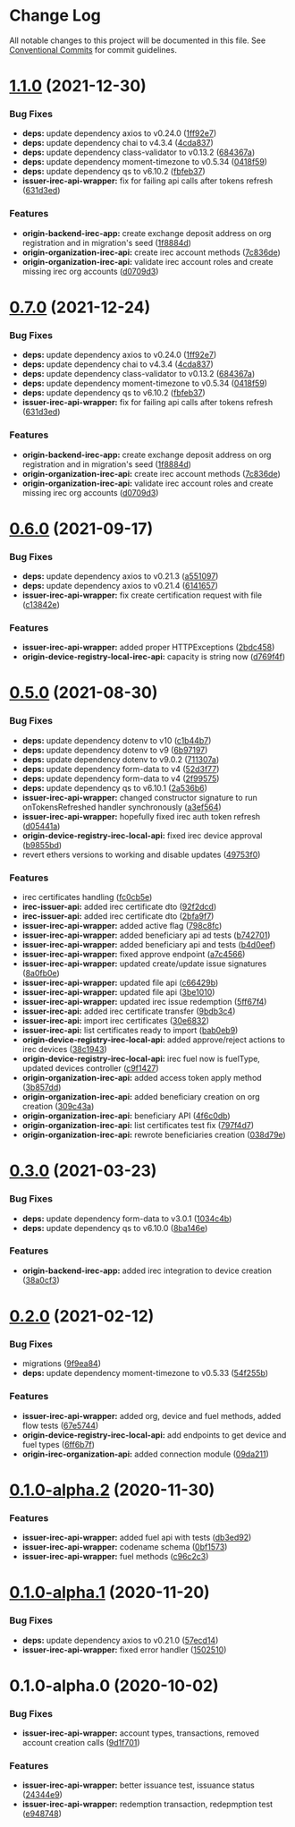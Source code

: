 # Change Log

All notable changes to this project will be documented in this file.
See [Conventional Commits](https://conventionalcommits.org) for commit guidelines.

# [1.1.0](https://github.com/energywebfoundation/origin/compare/@energyweb/issuer-irec-api-wrapper@0.6.0...@energyweb/issuer-irec-api-wrapper@1.1.0) (2021-12-30)


### Bug Fixes

* **deps:** update dependency axios to v0.24.0 ([1ff92e7](https://github.com/energywebfoundation/origin/commit/1ff92e7297ff0bcdb54704b327f1e3d719e9e029))
* **deps:** update dependency chai to v4.3.4 ([4cda837](https://github.com/energywebfoundation/origin/commit/4cda8376255385f0b8dddbfbbd4652ea36f43c83))
* **deps:** update dependency class-validator to v0.13.2 ([684367a](https://github.com/energywebfoundation/origin/commit/684367a560a8ef40fc7703aaae697c622ef2fbe6))
* **deps:** update dependency moment-timezone to v0.5.34 ([0418f59](https://github.com/energywebfoundation/origin/commit/0418f59b26c3a33b84ab2ec7d46893bfaeb32fda))
* **deps:** update dependency qs to v6.10.2 ([fbfeb37](https://github.com/energywebfoundation/origin/commit/fbfeb370952b549866221e6767f93f716b706844))
* **issuer-irec-api-wrapper:** fix for failing api calls after tokens refresh ([631d3ed](https://github.com/energywebfoundation/origin/commit/631d3edfaf5f80e595bcd61d17989cb1fdbb68ad))


### Features

* **origin-backend-irec-app:** create exchange deposit address on org registration and in migration's seed ([1f8884d](https://github.com/energywebfoundation/origin/commit/1f8884d16cdebaf3cdab80b66e27b4c93ea418a9))
* **origin-organization-irec-api:** create irec account methods ([7c836de](https://github.com/energywebfoundation/origin/commit/7c836de5c7a9ce2fe2d7387ed8defb1fe34bc255))
* **origin-organization-irec-api:** validate irec account roles and create missing irec org accounts ([d0709d3](https://github.com/energywebfoundation/origin/commit/d0709d3a436f5c6cb54b2dc38544d9f51793de32))





# [0.7.0](https://github.com/energywebfoundation/origin/compare/@energyweb/issuer-irec-api-wrapper@0.6.0...@energyweb/issuer-irec-api-wrapper@0.7.0) (2021-12-24)


### Bug Fixes

* **deps:** update dependency axios to v0.24.0 ([1ff92e7](https://github.com/energywebfoundation/origin/commit/1ff92e7297ff0bcdb54704b327f1e3d719e9e029))
* **deps:** update dependency chai to v4.3.4 ([4cda837](https://github.com/energywebfoundation/origin/commit/4cda8376255385f0b8dddbfbbd4652ea36f43c83))
* **deps:** update dependency class-validator to v0.13.2 ([684367a](https://github.com/energywebfoundation/origin/commit/684367a560a8ef40fc7703aaae697c622ef2fbe6))
* **deps:** update dependency moment-timezone to v0.5.34 ([0418f59](https://github.com/energywebfoundation/origin/commit/0418f59b26c3a33b84ab2ec7d46893bfaeb32fda))
* **deps:** update dependency qs to v6.10.2 ([fbfeb37](https://github.com/energywebfoundation/origin/commit/fbfeb370952b549866221e6767f93f716b706844))
* **issuer-irec-api-wrapper:** fix for failing api calls after tokens refresh ([631d3ed](https://github.com/energywebfoundation/origin/commit/631d3edfaf5f80e595bcd61d17989cb1fdbb68ad))


### Features

* **origin-backend-irec-app:** create exchange deposit address on org registration and in migration's seed ([1f8884d](https://github.com/energywebfoundation/origin/commit/1f8884d16cdebaf3cdab80b66e27b4c93ea418a9))
* **origin-organization-irec-api:** create irec account methods ([7c836de](https://github.com/energywebfoundation/origin/commit/7c836de5c7a9ce2fe2d7387ed8defb1fe34bc255))
* **origin-organization-irec-api:** validate irec account roles and create missing irec org accounts ([d0709d3](https://github.com/energywebfoundation/origin/commit/d0709d3a436f5c6cb54b2dc38544d9f51793de32))





# [0.6.0](https://github.com/energywebfoundation/origin/compare/@energyweb/issuer-irec-api-wrapper@0.5.0...@energyweb/issuer-irec-api-wrapper@0.6.0) (2021-09-17)


### Bug Fixes

* **deps:** update dependency axios to v0.21.3 ([a551097](https://github.com/energywebfoundation/origin/commit/a551097195e4cbc2cddc7cc4329bea76ae203158))
* **deps:** update dependency axios to v0.21.4 ([6141657](https://github.com/energywebfoundation/origin/commit/6141657651a0212d45a6d09511916d4a247aeb25))
* **issuer-irec-api-wrapper:** fix create certification request with file ([c13842e](https://github.com/energywebfoundation/origin/commit/c13842e118e9ad54702ba462d3167d31bb930ee5))


### Features

* **issuer-irec-api-wrapper:** added proper HTTPExceptions ([2bdc458](https://github.com/energywebfoundation/origin/commit/2bdc458c0e0c315f4e53b7be89bf8aac64d4deba))
* **origin-device-registry-local-irec-api:** capacity is string now ([d769f4f](https://github.com/energywebfoundation/origin/commit/d769f4fc0bd89c3bfe2a077db3f47006c9f6cc33))





# [0.5.0](https://github.com/energywebfoundation/origin/compare/@energyweb/issuer-irec-api-wrapper@0.3.0...@energyweb/issuer-irec-api-wrapper@0.5.0) (2021-08-30)


### Bug Fixes

* **deps:** update dependency dotenv to v10 ([c1b44b7](https://github.com/energywebfoundation/origin/commit/c1b44b765b65c94129fb8be7131236de326fac45))
* **deps:** update dependency dotenv to v9 ([6b97197](https://github.com/energywebfoundation/origin/commit/6b971972a5633ba0417c746256d28b96e582028d))
* **deps:** update dependency dotenv to v9.0.2 ([711307a](https://github.com/energywebfoundation/origin/commit/711307a49b0a8a18879fcc80b6127708c2b0953d))
* **deps:** update dependency form-data to v4 ([52d3f77](https://github.com/energywebfoundation/origin/commit/52d3f7793acadf70dafa1878ea7ebff575bde503))
* **deps:** update dependency form-data to v4 ([2f99575](https://github.com/energywebfoundation/origin/commit/2f9957567f45e81b72402a6a93d2b8d8db9ac4aa))
* **deps:** update dependency qs to v6.10.1 ([2a536b6](https://github.com/energywebfoundation/origin/commit/2a536b609759e3d37d797ae22eae83ac3fc6fdf8))
* **issuer-irec-api-wrapper:** changed constructor signature to run onTokensRefreshed handler synchronously ([a3ef564](https://github.com/energywebfoundation/origin/commit/a3ef5644d425c460765bb07c360b507bdb850aad))
* **issuer-irec-api-wrapper:** hopefully fixed irec auth token refresh ([d05441a](https://github.com/energywebfoundation/origin/commit/d05441aaf83506dd3859e12ae955346fd113beb2))
* **origin-device-registry-irec-local-api:** fixed irec device approval ([b9855bd](https://github.com/energywebfoundation/origin/commit/b9855bd235d73b2e036975ea944e46969c85ac4c))
* revert ethers versions to working and disable updates ([49753f0](https://github.com/energywebfoundation/origin/commit/49753f0aed3f5e32e861b7bbe1d4a85bd900dce9))


### Features

* irec certificates handling ([fc0cb5e](https://github.com/energywebfoundation/origin/commit/fc0cb5e50c4acff4e16becf1d8d02ff628050c93))
* **irec-issuer-api:** added irec certificate dto ([92f2dcd](https://github.com/energywebfoundation/origin/commit/92f2dcd133c094f2440b06b426fb679cd192acd7))
* **irec-issuer-api:** added irec certificate dto ([2bfa9f7](https://github.com/energywebfoundation/origin/commit/2bfa9f759fca55fd9a1c0851a13091c0f850fff7))
* **issuer-irec-api-wrapper:** added active flag ([798c8fc](https://github.com/energywebfoundation/origin/commit/798c8fcfcf77a4670233d365ec10fada7223fe29))
* **issuer-irec-api-wrapper:** added beneficiary api ad tests ([b742701](https://github.com/energywebfoundation/origin/commit/b742701b6f1c3f94d22c6b552484f569c9a53cd8))
* **issuer-irec-api-wrapper:** added beneficiary api and tests ([b4d0eef](https://github.com/energywebfoundation/origin/commit/b4d0eef2c28dc8a976789e6b96c83746ab1de7e8))
* **issuer-irec-api-wrapper:** fixed approve endpoint ([a7c4566](https://github.com/energywebfoundation/origin/commit/a7c45660527bcae6c00e0ef1b2b9c1ee86d572d4))
* **issuer-irec-api-wrapper:** updated create/update issue signatures ([8a0fb0e](https://github.com/energywebfoundation/origin/commit/8a0fb0edd17043238e67864eff83fce39e5c42a7))
* **issuer-irec-api-wrapper:** updated file api ([c66429b](https://github.com/energywebfoundation/origin/commit/c66429badae8325389a133d967a52bdd6d52a547))
* **issuer-irec-api-wrapper:** updated file api ([3be1010](https://github.com/energywebfoundation/origin/commit/3be10107cb6ce13d764f6c16f73c44c97a272d1e))
* **issuer-irec-api-wrapper:** updated irec issue redemption ([5ff67f4](https://github.com/energywebfoundation/origin/commit/5ff67f4c161bd2d6867da5e24cea232396e61b8b))
* **issuer-irec-api:** added irec certificate transfer ([9bdb3c4](https://github.com/energywebfoundation/origin/commit/9bdb3c4d98b6fd3822bc5fb6ddcc287f7c81723b))
* **issuer-irec-api:** import irec certificates ([30e6832](https://github.com/energywebfoundation/origin/commit/30e68323331021ce044c214ac2fde50669000f36))
* **issuer-irec-api:** list certificates ready to import ([bab0eb9](https://github.com/energywebfoundation/origin/commit/bab0eb954652c47bc101f71261bf0193f313e312))
* **origin-device-registry-irec-local-api:** added approve/reject actions to irec devices ([38c1943](https://github.com/energywebfoundation/origin/commit/38c1943ceb23753d724cc4673445db6c7dd04780))
* **origin-device-registry-irec-local-api:** irec fuel now is fuelType, updated devices controller ([c9f1427](https://github.com/energywebfoundation/origin/commit/c9f1427ee760a21da14ab73da40c2de2c64c5a70))
* **origin-organization-irec-api:** added access token apply method ([3b857dd](https://github.com/energywebfoundation/origin/commit/3b857ddfdb31e7b009950af3121d3b8141fcc204))
* **origin-organization-irec-api:** added beneficiary creation on org creation ([309c43a](https://github.com/energywebfoundation/origin/commit/309c43acca868157a0aad7885d3b01942b86a383))
* **origin-organization-irec-api:** beneficiary API ([4f6c0db](https://github.com/energywebfoundation/origin/commit/4f6c0dbf8e6466467c9c1dcb379c3b3ab934ed3f))
* **origin-organization-irec-api:** list certificates test fix ([797f4d7](https://github.com/energywebfoundation/origin/commit/797f4d70026baaf5ce98db2126f026c2c0e2a55b))
* **origin-organization-irec-api:** rewrote beneficiaries creation ([038d79e](https://github.com/energywebfoundation/origin/commit/038d79ee458c7fba2b893180c4598fb0bb82fe36))





# [0.3.0](https://github.com/energywebfoundation/origin/compare/@energyweb/issuer-irec-api-wrapper@0.2.0...@energyweb/issuer-irec-api-wrapper@0.3.0) (2021-03-23)


### Bug Fixes

* **deps:** update dependency form-data to v3.0.1 ([1034c4b](https://github.com/energywebfoundation/origin/commit/1034c4bb6726a3f01b3d1ac5eabb09d8e18732aa))
* **deps:** update dependency qs to v6.10.0 ([8ba146e](https://github.com/energywebfoundation/origin/commit/8ba146e952b7be88bcf557420213918ec9a38af9))


### Features

* **origin-backend-irec-app:** added irec integration to device creation ([38a0cf3](https://github.com/energywebfoundation/origin/commit/38a0cf36741503f08fec58a795fcf1d3f985b0d8))





# [0.2.0](https://github.com/energywebfoundation/origin/compare/@energyweb/issuer-irec-api-wrapper@0.1.0-alpha.2...@energyweb/issuer-irec-api-wrapper@0.2.0) (2021-02-12)


### Bug Fixes

* migrations ([9f9ea84](https://github.com/energywebfoundation/origin/commit/9f9ea840dddd79c550c880aee62f5ae85297fc8f))
* **deps:** update dependency moment-timezone to v0.5.33 ([54f255b](https://github.com/energywebfoundation/origin/commit/54f255bdd186827271d50c1aee2967f3c3e928a9))


### Features

* **issuer-irec-api-wrapper:** added org, device and fuel methods, added flow tests ([67e5744](https://github.com/energywebfoundation/origin/commit/67e57444f2e2593ae7a1440aa53a7504d0cb01b6))
* **origin-device-registry-irec-local-api:** add endpoints to get device and fuel types ([6ff6b7f](https://github.com/energywebfoundation/origin/commit/6ff6b7fb15d7813140ea701846736a1f779ba788))
* **origin-irec-organization-api:** added connection module ([09da211](https://github.com/energywebfoundation/origin/commit/09da2113acfb27d95dc442aadee6be2f36e257c8))





# [0.1.0-alpha.2](https://github.com/energywebfoundation/origin/compare/@energyweb/issuer-irec-api-wrapper@0.1.0-alpha.1...@energyweb/issuer-irec-api-wrapper@0.1.0-alpha.2) (2020-11-30)


### Features

* **issuer-irec-api-wrapper:** added fuel api with tests ([db3ed92](https://github.com/energywebfoundation/origin/commit/db3ed921924b4b5ffb8ffb21ea2b956adcdb9a1e))
* **issuer-irec-api-wrapper:** codename schema ([0bf1573](https://github.com/energywebfoundation/origin/commit/0bf1573f9a02df425b546a60db0ad36ded42a842))
* **issuer-irec-api-wrapper:** fuel methods ([c96c2c3](https://github.com/energywebfoundation/origin/commit/c96c2c3c4eee6228b12d8acb1d993f1437e35c5b))





# [0.1.0-alpha.1](https://github.com/energywebfoundation/origin/compare/@energyweb/issuer-irec-api-wrapper@0.1.0-alpha.0...@energyweb/issuer-irec-api-wrapper@0.1.0-alpha.1) (2020-11-20)


### Bug Fixes

* **deps:** update dependency axios to v0.21.0 ([57ecd14](https://github.com/energywebfoundation/origin/commit/57ecd14d599bebc341422d24bbf2435369846c5e))
* **issuer-irec-api-wrapper:** fixed error handler ([1502510](https://github.com/energywebfoundation/origin/commit/15025103c4e7113d736efa5e5ffd4b516ebf9b28))





# 0.1.0-alpha.0 (2020-10-02)


### Bug Fixes

* **issuer-irec-api-wrapper:** account types, transactions, removed account creation calls ([9d1f701](https://github.com/energywebfoundation/origin/commit/9d1f701205353e7babda473b4a568b0f2d0b82c0))


### Features

* **issuer-irec-api-wrapper:** better issuance test, issuance status ([24344e9](https://github.com/energywebfoundation/origin/commit/24344e9ea7bc8e6b83a777a8c6b206331ca0551a))
* **issuer-irec-api-wrapper:** redemption transaction, redepmption test ([e948748](https://github.com/energywebfoundation/origin/commit/e948748737fbfb6e5b95f5ae4f57a0e570a88dc6))
